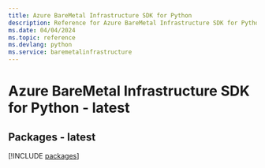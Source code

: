 ```yaml
---
title: Azure BareMetal Infrastructure SDK for Python
description: Reference for Azure BareMetal Infrastructure SDK for Python
ms.date: 04/04/2024
ms.topic: reference
ms.devlang: python
ms.service: baremetalinfrastructure
---
```

# Azure BareMetal Infrastructure SDK for Python - latest
## Packages - latest
[!INCLUDE [packages](baremetal-infrastructure-index.md)]